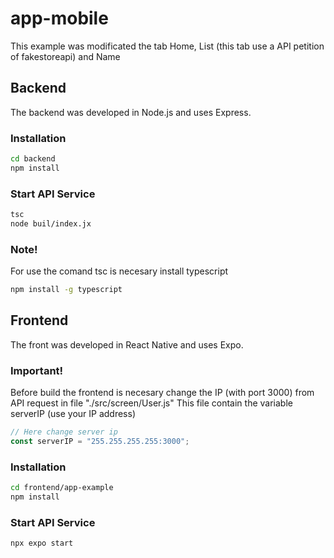 # app-mobile
 This example was modificated the tab Home, List (this tab use a API petition of fakestoreapi) and Name
 
## Backend
The backend was developed in Node.js and uses Express.

### Installation
```bash
cd backend
npm install
```

### Start API Service
```bash
tsc
node buil/index.jx
```
### Note!
For use the comand tsc is necesary install typescript
``` bash
npm install -g typescript
```

## Frontend
The front was developed in React Native and uses Expo.

### Important!
Before build the frontend is necesary change the IP (with port 3000) from API request in file "./src/screen/User.js"
This file contain the variable serverIP (use your IP address)
```javascript
// Here change server ip 
const serverIP = "255.255.255.255:3000";
```

### Installation
```bash
cd frontend/app-example
npm install
```

### Start API Service
```bash
npx expo start
```
